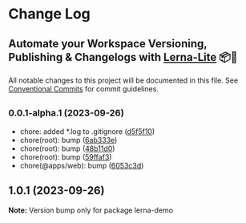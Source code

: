# Change Log
## Automate your Workspace Versioning, Publishing & Changelogs with [Lerna-Lite](https://github.com/lerna-lite/lerna-lite) 📦🚀

All notable changes to this project will be documented in this file.
See [Conventional Commits](https://conventionalcommits.org) for commit guidelines.

## <small>0.0.1-alpha.1 (2023-09-26)</small>

* chore: added *.log to .gitignore ([d5f5f10](https://github.com/bhvngt/lerna-demo/commit/d5f5f10))
* chore(root): bump ([6ab333e](https://github.com/bhvngt/lerna-demo/commit/6ab333e))
* chore(root): bump ([48b11d0](https://github.com/bhvngt/lerna-demo/commit/48b11d0))
* chore(root): bump ([59ffaf3](https://github.com/bhvngt/lerna-demo/commit/59ffaf3))
* chore(@apps/web): bump ([6053c3d](https://github.com/bhvngt/lerna-demo/commit/6053c3d))

## 1.0.1 (2023-09-26)

**Note:** Version bump only for package lerna-demo
